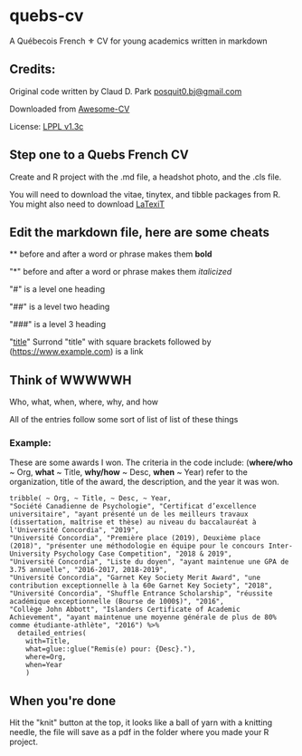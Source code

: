 # quebs-cv
A Québecois French ⚜ CV for young academics written in markdown 

## Credits: 
Original code written by Claud D. Park <posquit0.bj@gmail.com>

Downloaded from [Awesome-CV](https://github.com/posquit0/Awesome-CV)

License: [LPPL v1.3c](http://www.latex-project.org/lppl)

## Step one to a Quebs French CV
Create and R project with the .md file, a headshot photo, and the .cls file.

You will need to download the vitae, tinytex, and tibble packages from R. You might also need to download [LaTexiT](https://download.cnet.com/LaTeXiT/3000-2053_4-66890.html)

## Edit the markdown file, here are some cheats
** before and after a word or phrase makes them **bold**

"*" before and after a word or phrase makes them *italicized*

"#" is a level one heading

"##" is a level two heading

"###" is a level 3 heading

"[title](https://www.example.com)" Surrond "title" with square brackets followed by (https://www.example.com) is a link

## Think of WWWWWH
Who, what, when, where, why, and how

All of the entries follow some sort of list of list of these things

### Example: 
These are some awards I won. The criteria in the code include: (**where/who** ~ Org, **what** ~ Title,  **why/how** ~ Desc, **when** ~ Year) refer to the organization, title of the award, the description, and the year it was won. 

````{r}
tribble( ~ Org, ~ Title, ~ Desc, ~ Year, 
"Société Canadienne de Psychologie", "Certificat d’excellence universitaire", "ayant présenté un de les meilleurs travaux (dissertation, maîtrise et thèse) au niveau du baccalauréat à l'Université Concordia", "2019",
"Université Concordia", "Première place (2019), Deuxième place (2018)", "présenter une méthodologie en équipe pour le concours Inter-University Psychology Case Competition", "2018 & 2019",
"Université Concordia", "Liste du doyen", "ayant maintenue une GPA de 3.75 annuelle", "2016-2017, 2018-2019",
"Université Concordia", "Garnet Key Society Merit Award", "une contribution exceptionnelle à la 60e Garnet Key Society", "2018",
"Université Concordia", "Shuffle Entrance Scholarship", "réussite académique exceptionnelle (Bourse de 1000$)", "2016",
"Collège John Abbott", "Islanders Certificate of Academic Achievement", "ayant maintenue une moyenne générale de plus de 80% comme étudiante-athlète", "2016") %>% 
  detailed_entries(
    with=Title, 
    what=glue::glue("Remis(e) pour: {Desc}."), 
    where=Org, 
    when=Year
    )
````

## When you're done
Hit the "knit" button at the top, it looks like a ball of yarn with a knitting needle, the file will save as a pdf in the folder where you made your R project. 

